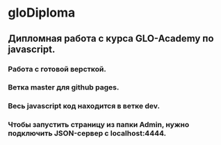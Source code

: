 # gloDiploma
## Дипломная работа с курса GLO-Academy по javascript.
### Работа с готовой версткой.
### Ветка master для github pages.
### Весь javascript код находится в ветке dev.
### Чтобы запустить страницу из папки Admin, нужно подключить JSON-сервер с localhost:4444.

